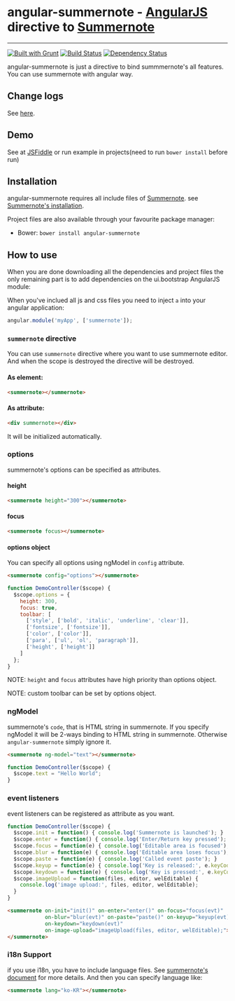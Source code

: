 # angular-summernote - [AngularJS](http://angularjs.org/) directive to [Summernote](http://hackerwins.github.io/summernote/)

***

[![Built with Grunt](https://cdn.gruntjs.com/builtwith.png)](http://gruntjs.com/)
[![Build Status](https://travis-ci.org/outsideris/angular-summernote.png?branch=master)](https://travis-ci.org/outsideris/angular-summernote)
[![Dependency Status](https://gemnasium.com/outsideris/angular-summernote.png)](https://gemnasium.com/outsideris/angular-summernote)

angular-summernote is just a directive to bind summmernote's all features.
You can use summernote with angular way.

## Change logs

See [here](https://github.com/outsideris/angular-summernote/blob/master/CHANGELOG.md).

## Demo

See at [JSFiddle](http://jsfiddle.net/outsider/n8dt4/25/embedded/result%2Chtml%2Cjs%2Ccss/)
or run example in projects(need to run `bower install` before run)

## Installation

angular-summernote requires all include files of [Summernote](http://hackerwins.github.io/summernote/).
see [Summernote's installation](http://hackerwins.github.io/summernote/features.html#installation).

Project files are also available through your favourite package manager:

* Bower: `bower install angular-summernote`

## How to use

When you are done downloading all the dependencies and project files the only remaining part is to add dependencies on the ui.bootstrap AngularJS module:

When you've inclued all js and css files you need to inject `a` into your angular application:

```javascript
angular.module('myApp', ['summernote']);
```

### `summernote` directive

You can use `summernote` directive where you want to use summernote editor.
And when the scope is destroyed the directive will be destroyed.

#### As element:

```html
<summernote></summernote>
```
#### As attribute:

```html
<div summernote></div>
```

It will be initialized automatically.

### options

summernote's options can be specified as attributes.

#### height

```html
<summernote height="300"></summernote>
```

#### focus

```html
<summernote focus></summernote>
```

#### options object

You can specify all options using ngModel in `config` attribute.

```html
<summernote config="options"></summernote>
```

```javascript
function DemoController($scope) {
  $scope.options = {
    height: 300,
    focus: true,
    toolbar: [
      ['style', ['bold', 'italic', 'underline', 'clear']],
      ['fontsize', ['fontsize']],
      ['color', ['color']],
      ['para', ['ul', 'ol', 'paragraph']],
      ['height', ['height']]
    ]
  };
}
```

NOTE: `height` and `focus` attributes have high priority than options object.

NOTE: custom toolbar can be set by options object.

### ngModel

summernote's `code`, that is HTML string in summernote.
If you specify ngModel it will be 2-ways binding
to HTML string in summernote. Otherwise `angular-summernote` simply ignore it.

```html
<summernote ng-model="text"></summernote>
```

```javascript
function DemoController($scope) {
  $scope.text = "Hello World";
}
```

### event listeners

event listeners can be registered as attribute as you want.

```javascript
function DemoController($scope) {
  $scope.init = function() { console.log('Summernote is launched'); }
  $scope.enter = function() { console.log('Enter/Return key pressed'); }
  $scope.focus = function(e) { console.log('Editable area is focused'); }
  $scope.blur = function(e) { console.log('Editable area loses focus'); }
  $scope.paste = function(e) { console.log('Called event paste'); }
  $scope.keyup = function(e) { console.log('Key is released:', e.keyCode); }
  $scope.keydown = function(e) { console.log('Key is pressed:', e.keyCode); }
  $scope.imageUpload = function(files, editor, welEditable) {
    console.log('image upload:', files, editor, welEditable);
  }
}
```

```html
<summernote on-init="init()" on-enter="enter()" on-focus="focus(evt)"
            on-blur="blur(evt)" on-paste="paste()" on-keyup="keyup(evt)"
            on-keydown="keydown(evt)"
            on-image-upload="imageUpload(files, editor, welEditable);">
</summernote>
```

### i18n Support

if you use i18n, you have to include language files.
See [summernote's document](http://hackerwins.github.io/summernote/features.html#i18n)
for more details.
And then you can specify language like:

```html
<summernote lang="ko-KR"></summernote>
```
